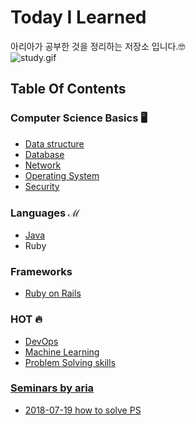# Today I Learned
아리아가 공부한 것을 정리하는 저장소 입니다.🤓<br/>
![study.gif](https://i.gifer.com/YK7e.gif)
<br/>

## Table Of Contents
### Computer Science Basics 🖥
- [Data structure](https://github.com/aria-grande/TIL/tree/master/DataStructure)
- [Database](https://github.com/aria-grande/TIL/tree/master/DB)
- [Network](https://github.com/aria-grande/TIL/tree/master/Network)
- [Operating System](https://github.com/aria-grande/TIL/tree/master/OS)
- [Security](https://github.com/aria-grande/TIL/tree/master/Security)

### Languages ℳ
- [Java](https://github.com/aria-grande/TIL/tree/master/Java)
- Ruby

### Frameworks
- [Ruby on Rails](https://github.com/aria-grande/TIL/tree/master/Rails)

### HOT 🔥
- [DevOps](https://github.com/aria-grande/TIL/tree/master/DevOps)
- [Machine Learning](https://github.com/aria-grande/TIL/tree/master/ML)
- [Problem Solving skills](https://github.com/aria-grande/TIL/tree/master/PS)

### [Seminars by aria](https://github.com/aria-grande/TIL/tree/master/Seminars)
- [2018-07-19 how to solve PS](https://github.com/aria-grande/TIL/blob/master/Seminars/2018_07_19_how_to_solve_PS.key)
